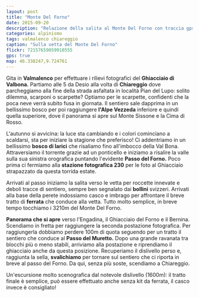 ```yaml
---
layout: post
title: "Monte Del Forno"
date: 2015-09-20
description: "Relazione della salita al Monte Del Forno con traccia gps da Chiareggio per il Passo del Forno"
categories: alpinismo
tags: valmalenco chiareggio  
caption: "Sulla vetta del Monte Del Forno"
flickr: 72157659059910555
gps: true
map: 46.338247,9.724761
---
```


Gita in **Valmalenco** per effettuare i rilievi fotografici del **Ghiacciaio di Valbona.** Partiamo alle 5 da Desio alla volta di **Chiareggio** dove parcheggiamo alla fine della strada asfaltata in località Pian del Lupo: solito dilemma, scarponi o scarpette? Optiamo per le scarpette, confidenti che la poca neve verrà subito fusa in giornata. Il sentiero sale dapprima in un bellissimo bosco per poi raggiungere **l'Alpe Vezzeda** inferiore e quindi quella superiore, dove il panorama si apre sul Monte Sissone e la Cima di Rosso.

L'autunno si avvicina: la luce sta cambiando e i colori cominciano a scaldarsi, sta per iniziare la stagione che preferisco! Ci addentriamo in un bellissimo **bosco di larici** che risaliamo fino all'imbocco della Val Bona. Attraversiamo il torrente grazie ad un ponticello e iniziamo a risalire la valle sulla sua sinistra orografica puntando l'evidente **Passo del Forno.** Poco prima ci fermiamo alla **stazione fotografica 230** per le foto al Ghiacciaio strapazzato da questa torrida estate.

Arrivati al passo iniziamo la salita verso le vetta per roccette innevate e deboli tracce di sentiero, sempre ben segnalato dai **bollini** svizzeri. Arrivati alla base della perete indossiamo casco e imbrago per affrontare il breve tratto di **ferrata** che conduce alla vetta. Tutto molto semplice, in breve tempo tocchiamo i 3210m del Monte Del Forno.

**Panorama che si apre** verso l'Engadina, il Ghiacciaio del Forno e il Bernina. Scendiamo in fretta per raggiungere la seconda postazione fotografica. Per raggiungerla dobbiamo perdere 100m di quota seguendo per un tratto il sentiero che conduce al **Passo del Muretto.** Dopo una grande ravanata tra blocchi più o meno stabili, arriviamo alla postazione e riprendiamo il ghiacciaio anche da questa posizione. Recuperiamo il dislivello perso e, raggiunta la sella, **svalichiamo** per tornare sul sentiero che ci riporta in breve al passo del Forno. Da qui, senza più soste, scendiamo a Chiareggio.

Un'escursione molto scenografica dal notevole dislivello (1600m): il tratto finale è semplice, può essere effettuato anche senza kit da ferrata, il casco invece è consigliato!